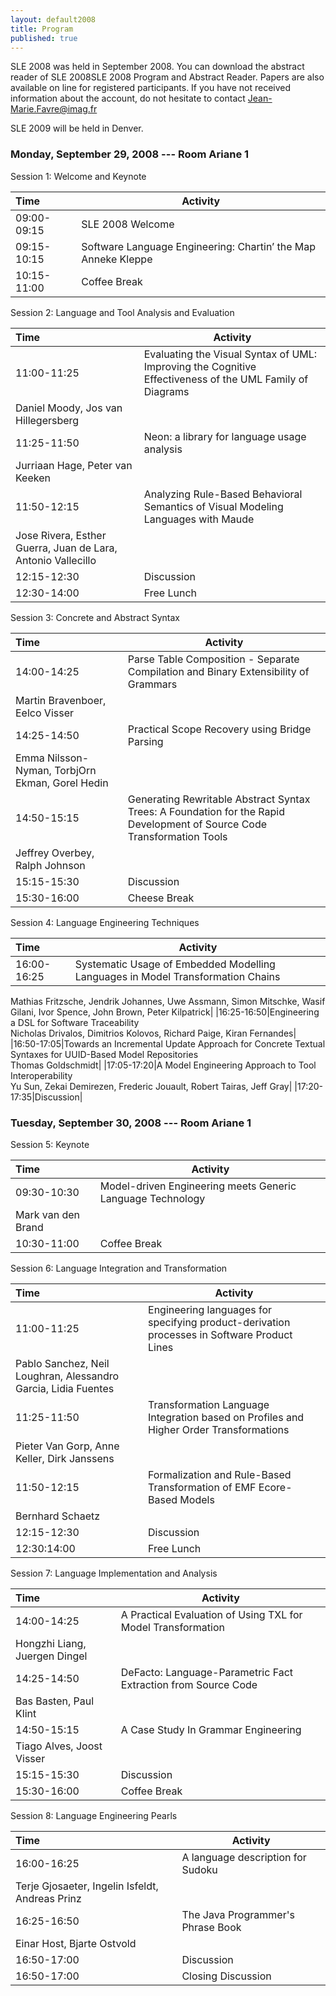 ```yaml
---
layout: default2008
title: Program
published: true
---
```


SLE 2008 was held in September 2008. You can download the abstract reader of SLE 2008SLE 2008 Program and Abstract Reader. Papers are also available on line for registered participants. If you have not received information about the account, do not hesitate to contact Jean-Marie.Favre@imag.fr

SLE 2009 will be held in Denver.

### Monday, September 29, 2008 --- Room Ariane 1

 	
Session 1: Welcome and Keynote


|  Time | Activity |
| :------| --------------------- |
| 09:00-09:15 | SLE 2008 Welcome 
| 09:15-10:15 |	Software Language Engineering: Chartin’ the Map Anneke Kleppe 
|10:15-11:00 |	Coffee Break 
 	
Session 2: Language and Tool Analysis and Evaluation

|  Time | Activity |
| :------| --------------------- |
|11:00-11:25 |	Evaluating the Visual Syntax of UML: Improving the Cognitive Effectiveness of the UML Family of Diagrams<br/>
Daniel Moody, Jos van Hillegersberg |
|11:25-11:50 |	Neon: a library for language usage analysis<br/>
Jurriaan Hage, Peter van Keeken |
|11:50-12:15 |	Analyzing Rule-Based Behavioral Semantics of Visual Modeling Languages with Maude<br/>
Jose Rivera, Esther Guerra, Juan de Lara, Antonio Vallecillo |
| 12:15-12:30 |	Discussion |
| 12:30-14:00 | Free Lunch |

 	
Session 3: Concrete and Abstract Syntax

|  Time | Activity |
| :------| --------------------- |
|14:00-14:25|Parse Table Composition - Separate Compilation and Binary Extensibility of Grammars<br/>
Martin Bravenboer, Eelco Visser|
|14:25-14:50|Practical Scope Recovery using Bridge Parsing<br/>
Emma Nilsson-Nyman, TorbjOrn Ekman, Gorel Hedin|
|14:50-15:15|Generating Rewritable Abstract Syntax Trees: A Foundation for the Rapid Development of Source Code Transformation Tools<br/>
Jeffrey Overbey, Ralph Johnson|
|15:15-15:30|Discussion |
|15:30-16:00|Cheese Break |
 	
Session 4: Language Engineering Techniques

|  Time | Activity |
| :------| --------------------- |
|16:00-16:25|Systematic Usage of Embedded Modelling Languages in Model Transformation Chains<br/>
Mathias Fritzsche, Jendrik Johannes, Uwe Assmann, Simon Mitschke, Wasif Gilani,
Ivor Spence, John Brown, Peter Kilpatrick|
|16:25-16:50|Engineering a DSL for Software Traceability<br/>
Nicholas Drivalos, Dimitrios Kolovos, Richard Paige, Kiran Fernandes|
|16:50-17:05|Towards an Incremental Update Approach for Concrete Textual Syntaxes for UUID-Based Model Repositories<br/>
Thomas Goldschmidt|
|17:05-17:20|A Model Engineering Approach to Tool Interoperability<br/>
Yu Sun, Zekai Demirezen, Frederic Jouault, Robert Tairas, Jeff Gray|
|17:20-17:35|Discussion|

### Tuesday, September 30, 2008 --- Room Ariane 1
 	
Session 5: Keynote

|  Time | Activity |
| :------| --------------------- |
|09:30-10:30|Model-driven Engineering meets Generic Language Technology<br/>
Mark van den Brand|
|10:30-11:00|Coffee Break|
 	
Session 6: Language Integration and Transformation

|  Time | Activity |
| :------| --------------------- |
|11:00-11:25|Engineering languages for specifying product-derivation processes in Software Product Lines<br/>
Pablo Sanchez, Neil Loughran, Alessandro Garcia, Lidia Fuentes|
|11:25-11:50|Transformation Language Integration based on Profiles and Higher Order Transformations<br/>
Pieter Van Gorp, Anne Keller, Dirk Janssens|
|11:50-12:15|Formalization and Rule-Based Transformation of EMF Ecore-Based Models<br/>
Bernhard Schaetz|
|12:15-12:30|Discussion|
|12:30:14:00|Free Lunch|

 	
Session 7: Language Implementation and Analysis

|  Time | Activity |
| :------| --------------------- |
|14:00-14:25|A Practical Evaluation of Using TXL for Model Transformation<br/>
Hongzhi Liang, Juergen Dingel|
|14:25-14:50|DeFacto: Language-Parametric Fact Extraction from Source Code<br/>
Bas Basten, Paul Klint|
|14:50-15:15|A Case Study In Grammar Engineering<br/>
Tiago Alves, Joost Visser|
|15:15-15:30|Discussion|
|15:30-16:00|Coffee Break|
 	
Session 8: Language Engineering Pearls

|  Time | Activity |
| :------| --------------------- |
|16:00-16:25|A language description for Sudoku<br/>
Terje Gjosaeter, Ingelin Isfeldt, Andreas Prinz|
|16:25-16:50|The Java Programmer's Phrase Book<br/>
Einar Host, Bjarte Ostvold|
|16:50-17:00|Discussion|
|16:50-17:00|Closing Discussion|